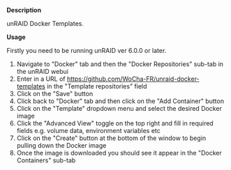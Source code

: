 **Description**

unRAID Docker Templates.

**Usage**

Firstly you need to be running unRAID ver 6.0.0 or later.

1. Navigate to "Docker" tab and then the "Docker Repositories" sub-tab in the unRAID webui
2. Enter in a URL of https://github.com/WoCha-FR/unraid-docker-templates in the "Template repositories" field
3. Click on the "Save" button
4. Click back to "Docker" tab and then click on the "Add Container" button
5. Click on the "Template" dropdown menu and select the desired Docker image
6. Click the "Advanced View" toggle on the top right and fill in required fields e.g. volume data, environment variables etc
7. Click on the "Create" button at the bottom of the window to begin pulling down the Docker image
8. Once the image is downloaded you should see it appear in the "Docker Containers" sub-tab

